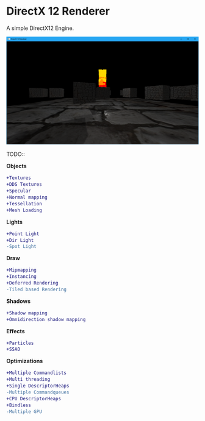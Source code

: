 # DirectX 12 Renderer
A simple DirectX12 Engine.

![alt text](https://github.com/tobbep1997/DirectX12Renderer/blob/master/Capture.PNG)

TODO::

**Objects**
```diff
+Textures
+DDS Textures
+Specular
+Normal mapping
+Tessellation
+Mesh Loading
```
**Lights**
```diff
+Point Light
+Dir Light
-Spot Light
```
**Draw**
```diff
+Mipmapping
+Instancing
+Deferred Rendering
-Tiled based Rendering
```
**Shadows**
```diff
+Shadow mapping
+Omnidirection shadow mapping
```
**Effects**
```diff
+Particles
+SSAO
```
**Optimizations**
```diff
+Multiple Commandlists
+Multi threading
+Single DescriptorHeaps
-Multiple Commandqueues
+CPU DescriptorHeaps
+Bindless
-Multiple GPU
```

